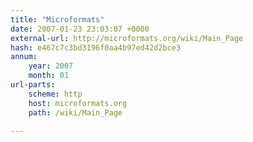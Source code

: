 ```yaml
---
title: "Microformats"
date: 2007-01-23 23:03:07 +0000
external-url: http://microformats.org/wiki/Main_Page
hash: e467c7c3bd3196f0aa4b97ed42d2bce3
annum:
    year: 2007
    month: 01
url-parts:
    scheme: http
    host: microformats.org
    path: /wiki/Main_Page

---
```



